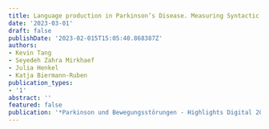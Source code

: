 ```yaml
---
title: Language production in Parkinson’s Disease. Measuring Syntactic Complexity
date: '2023-03-01'
draft: false
publishDate: '2023-02-015T15:05:40.868387Z'
authors:
- Kevin Tang
- Seyedeh Zahra Mirkhaef
- Julia Henkel
- Katja Biermann-Ruben
publication_types:
- '1'
abstract: ''
featured: false
publication: '*Parkinson und Bewegungsstörungen - Highlights Digital 2023*'
---
```

